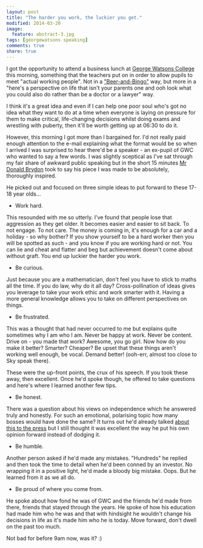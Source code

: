 ```yaml
---
layout: post
title: "The harder you work, the luckier you get."
modified: 2014-03-20
image:
  feature: abstract-3.jpg
tags: [georgewatsons speaking]
comments: true
share: true
---
```


I got the opportunity to attend a business lunch at [George Watsons College][gwc] this morning, something that the teachers put on in order to allow pupils to meet "actual working people". Not in a ["Beer-and-Bingo"][beerandbingo] way, but more in a "here's a perspective on life that isn't your parents one and ooh look what you could also do rather than be a doctor or a lawyer" way. 

I think it's a great idea and even if I can help one poor soul who's got no idea what they want to do at a time when everyone is laying on pressure for them to make critical, life-changing decisions whilst doing exams and wrestling with puberty, then it'll be worth getting up at 06:30 to do it.

However, this morning I got more than I bargained for. I'd not really paid enough attention to the e-mail explaining what the format would be so when I arrived I was surprised to hear there'd be a speaker - an ex-pupil of GWC who wanted to say a few words. I was slightly sceptical as I've sat through my fair share of awkward public speaking but in the short 15 minutes [Mr Donald Brydon][brydon] took to say his piece I was made to be absolutely, thoroughly inspired.

He picked out and focused on three simple ideas to put forward to these 17-18 year olds...

- Work hard.

This resounded with me so utterly. I've found that people lose that aggression as they get older. It becomes easier and easier to sit back. To not engage. To not care. The money is coming in, it's enough for a car and a holiday - so why bother? If you show yourself to be a hard worker then you will be spotted as such - and you know if you are working hard or not. You can lie and cheat and flatter and beg but achievement doesn't come about without graft. You end up luckier the harder you work.

- Be curious.

Just because you are a mathematician, don't feel you have to stick to maths all the time. If you do law, why do it all day? Cross-pollination of ideas gives you leverage to take your work ethic and work smarter with it. Having a more general knowledge allows you to take on different perspectives on things. 

- Be frustrated. 

This was a thought that had never occurred to me but explains quite sometimes why I am who I am. Never be happy at work. Never be content. Drive on - you made that work? Awesome, you go girl. Now how do you make it better? Smarter? Cheaper? Be upset that these things aren't working well enough, be vocal. Demand better! (ooh-err, almost too close to Sky speak there).

These were the up-front points, the crux of his speech. If you took these away, then excellent. Once he'd spoke though, he offered to take questions and here's where I learned another few tips.

- Be honest.

There was a question about his views on independence which he answered truly and honestly. For such an emotional, polarising topic how many bosses would have done the same? It turns out he'd already talked [about this to the press][telegraph] but I still thought it was excellent the way he put his own opinion forward instead of dodging it.

- Be humble.

Another person asked if he'd made any mistakes. "Hundreds" he replied and then took the time to detail when he'd been conned by an investor. No wrapping it in a positive light, he'd made a bloody big mistake. Oops. But he learned from it as we all do.

- Be proud of where you come from.

He spoke about how fond he was of GWC and the friends he'd made from there, friends that stayed through the years. He spoke of how his education had made him who he was and that with hindsight he wouldn't change his decisions in life as it's made him who he is today. Move forward, don't dwell on the past too much. 

Not bad for before 9am now, was it? :)

[beerandbingo]: http://www.theguardian.com/uk-news/2014/mar/19/grant-shapps-bingo-and-beer-joke-causes-twitter-storm
[gwc]: https://www.gwc.org.uk/
[telegraph]: http://www.telegraph.co.uk/finance/newsbysector/industry/10585811/Scottish-independence-Royal-Mail-chairman-Donald-Brydon-pleads-with-fellow-Scots-to-vote-no.html
[brydon]: http://www.royalmailgroup.com/node/323

